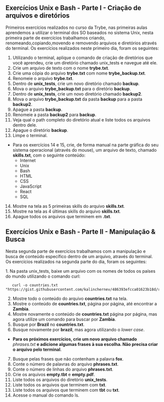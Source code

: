 ## Exercícios Unix e Bash - Parte I - Criação de arquivos e diretórios
<p>Primeiros exercícios realizados no curso da Trybe, nas primeiras aulas aprendemos a utilizar o terminal dos SO baseados no sistema Unix, nesta primeira parte de exercícios trabalhamos criando, renomeando,copiando,movendo e removendo arquivos e diretórios através do terminal. Os exercícios realizados neste primeiro dia, foram os seguintes:</p>

1. Utilizando o terminal, aplique o comando de criação de diretórios que você aprendeu, crie um diretório chamado unix_tests e navegue até ele.
2. Crie um arquivo de texto com o nome **trybe.txt**.
3. Crie uma cópia do arquivo **trybe.txt** com nome **trybe_backup.txt**.
4. Renomeie o arquivo **trybe.txt**.
5. Dentro de **unix_tests**, crie um novo diretório chamado **backup**.
6. Mova o arquivo **trybe_backup.txt** para o diretório **backup**.
7. Dentro de **unix_tests**, crie um novo diretório chamado **backup2**.
8. Mova o arquivo **trybe_backup.txt** da pasta **backup** para a pasta **backup2**.
9. Apague a pasta **backup**.
10. Renomeie a pasta **backup2** para **backup**.
11. Veja qual o path completo do diretório atual e liste todos os arquivos dentro dele.
12. Apague o diretório **backup**.
13. Limpe o terminal. <br>
- Para os exercícios 14 e 15, crie, de forma manual na parte gráfica do seu sistema operacional (através do mouse), um arquivo de texto, chamado **skills.txt**, com o seguinte conteúdo:
  * Internet
  * Unix
  * Bash
  * HTML
  * CSS
  * JavaScript
  * React
  * SQL
14. Mostre na tela as 5 primeiras skills do arquivo **skills.txt**.
15. Mostre na tela as 4 últimas skills do arquivo **skills.txt**.
16. Apague todos os arquivos que terminem em **.txt**.

## Exercícios Unix e Bash - Parte II - Manipulação & Busca
<p>Nesta segunda parte de exercícios trabalhamos com a manipulação e busca de conteúdo específico dentro de um arquivo, através do terminal. Os exercícios realizados na segunda parte do dia, foram os seguintes:</p>
1. Na pasta unix_tests, baixe um arquivo com os nomes de todos os países do mundo utilizando o comando curl:
       
       curl -o countries.txt "https://gist.githubusercontent.com/kalinchernev/486393efcca01623b18d/raw/daa24c9fea66afb7d68f8d69f0c4b8eeb9406e83/countries"
2. Mostre todo o conteúdo do arquivo **countries.txt** na tela.
3. Mostre o conteúdo de **countries.txt**, página por página, até encontrar a **Zambia**.
4. Mostre novamente o conteúdo de **countries.txt** página por página, mas agora utilize um comando para buscar por **Zambia**.
5. Busque por **Brazil** no **countries.txt**.
6. Busque novamente por **brazil**, mas agora utilizando o *lower case*.
 * **Para os próximos exercícios, crie um novo arquivo chamado** *phrases.txt* **e adicione algumas frases à sua escolha. Não precisa criar o arquivo pelo terminal**.
7. Busque pelas frases que não contenham a palavra **fox**.
8. Conte o número de palavras do arquivo **phrases.txt**.
9. Conte o número de linhas do arquivo **phrases.txt**.
10. Crie os arquivos **empty.tbt** e **empty.pdf**.
11. Liste todos os arquivos do diretório **unix_tests**.
12. Liste todos os arquivos que terminem com **txt**.
13. Liste todos os arquivos que terminem com **tbt** ou **txt**.
14. Acesse o manual do comando ls.
